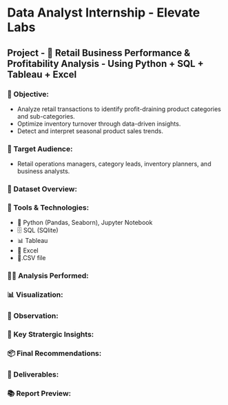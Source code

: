 # **Data Analyst Internship - Elevate Labs**
## **Project - 🛒 Retail Business Performance & Profitability Analysis** - Using Python + SQL + Tableau + Excel
### 🧭 Objective:
- Analyze retail transactions to identify profit-draining product categories and sub-categories.
- Optimize inventory turnover through data-driven insights.
- Detect and interpret seasonal product sales trends.
### 🤝 Target Audience: 
- Retail operations managers, category leads, inventory planners, and business analysts.
### 📂 Dataset Overview:
### 🧰 Tools & Technologies:
- 🐍 Python (Pandas, Seaborn), Jupyter Notebook
- 🗄️ SQL (SQlite)
- 📊 Tableau
- 📗 Excel
- 📄.CSV file
### 🧑‍💻 Analysis Performed:
### 📊 Visualization:
### 🔎 Observation:
### 🧠 Key Stratergic Insights:
### 📦 Final Recommendations:
### 🧾 Deliverables:
### 📚 Report Preview:
